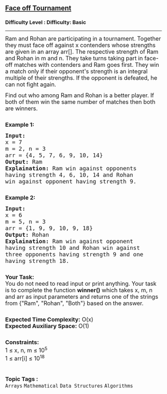 <h2><a href="https://www.geeksforgeeks.org/problems/multiple-in-table-tennis3310/1?page=1&category=Mathematical&sortBy=difficulty">Face off Tournament</a></h2><h3>Difficulty Level : Difficulty: Basic</h3><hr><div class="problems_problem_content__Xm_eO"><p><span style="font-size:18px">Ram and Rohan are participating in a tournament. Together they must face off against x contenders whose strengths are given in an array arr[]. The respective strength of Ram and Rohan in m and n. They take turns taking part in face-off matches with contenders and Ram goes first. They win a match only if their opponent's strength is an integral multiple of their strengths. If the opponent is defeated, he can not fight again. </span></p>

<p><span style="font-size:18px">Find out who among Ram and Rohan is a better player. If both of them win the same number of matches then both are winners.</span></p>

<p><br>
<span style="font-size:18px"><strong>Example 1:</strong></span></p>

<pre><span style="font-size:18px"><strong>Input: </strong>
x = 7
m = 2, n = 3
arr = {4, 5, 7, 6, 9, 10, 14}
<strong>Output:</strong> Ram
<strong>Explaination:</strong> Ram win against opponents 
having strength 4, 6, 10, 14 and Rohan 
win against opponent having strength 9.</span></pre>

<p><br>
<span style="font-size:18px"><strong>Example 2:</strong></span></p>

<pre><span style="font-size:18px"><strong>Input: </strong>
x = 6
m = 5, n = 3
arr = {1, 9, 9, 10, 9, 18}
<strong>Output:</strong> Rohan
<strong>Explaination:</strong> Ram win against opponent 
having strength 10 and Rohan win against 
three opponents having strength 9 and one 
having strength 18.</span></pre>

<p><br>
<span style="font-size:18px"><strong>Your Task:</strong><br>
You do not need to read input or print anything. Your task is to complete the function <strong>winner()</strong> which takes x, m, n and arr as input parameters and returns one of the strings from {"Ram", "Rohan", "Both"} based on the answer.&nbsp;</span></p>

<p><br>
<span style="font-size:18px"><strong>Expected Time Complexity:</strong> O(x)<br>
<strong>Expected Auxiliary Space:</strong> O(1)</span></p>

<p><br>
<span style="font-size:18px"><strong>Constraints:</strong><br>
1 ≤ x, n, m ≤ 10<sup>5</sup><br>
1 ≤ arr[i] ≤ 10<sup>18</sup> &nbsp;</span></p>
</div><br><p><span style=font-size:18px><strong>Topic Tags : </strong><br><code>Arrays</code>&nbsp;<code>Mathematical</code>&nbsp;<code>Data Structures</code>&nbsp;<code>Algorithms</code>&nbsp;